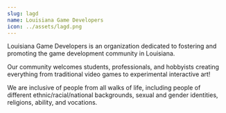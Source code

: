 ```yaml
---
slug: lagd
name: Louisiana Game Developers
icon: ../assets/lagd.png
---
```


Louisiana Game Developers is an organization dedicated to fostering and promoting the game development community in Louisiana.

Our community welcomes students, professionals, and hobbyists creating everything from traditional video games to experimental interactive art!

We are inclusive of people from all walks of life, including people of different ethnic/racial/national backgrounds, sexual and gender identities, religions, ability, and vocations.
